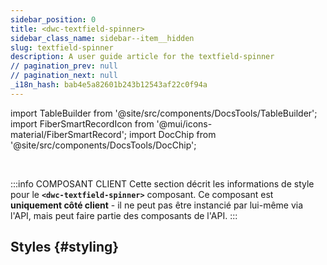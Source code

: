 ```yaml
---
sidebar_position: 0
title: <dwc-textfield-spinner>
sidebar_class_name: sidebar--item__hidden
slug: textfield-spinner
description: A user guide article for the textfield-spinner
// pagination_prev: null
// pagination_next: null
_i18n_hash: bab4e5a82601b243b12543af22c0f94a
---
```

import TableBuilder from '@site/src/components/DocsTools/TableBuilder';
import FiberSmartRecordIcon from '@mui/icons-material/FiberSmartRecord';
import DocChip from '@site/src/components/DocsTools/DocChip';

<DocChip chip='shadow' />

<br />

:::info COMPOSANT CLIENT
Cette section décrit les informations de style pour le **`<dwc-textfield-spinner>`** composant. Ce composant est **uniquement côté client** - il ne peut pas être instancié par lui-même via l'API, mais peut faire partie des composants de l'API.
:::

## Styles {#styling}

<TableBuilder name="dwc-textfield-spinner" clientComponent />
